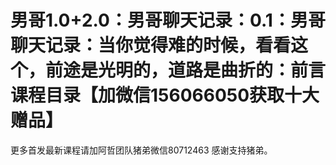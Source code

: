 # 男哥1.0+2.0：男哥聊天记录：0.1：男哥聊天记录：当你觉得难的时候，看看这个，前途是光明的，道路是曲折的：前言课程目录【加微信156066050获取十大赠品】

更多首发最新课程请加阿哲团队猪弟微信80712463 感谢支持猪弟。
